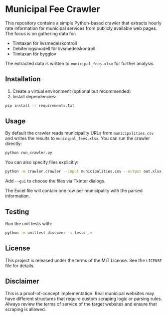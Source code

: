 # Municipal Fee Crawler

This repository contains a simple Python-based crawler that extracts
hourly rate information for municipal services from publicly available
web pages. The focus is on gathering data for:

- Timtaxan för livsmedelskontroll
- Debiteringsmodell för livsmedelskontroll
- Timtaxan för bygglov

The extracted data is written to `municipal_fees.xlsx` for further
analysis.


## Installation

1. Create a virtual environment (optional but recommended)
2. Install dependencies:

```bash
pip install -r requirements.txt
```

## Usage


By default the crawler reads municipality URLs from `municipalities.csv`
and writes the results to `municipal_fees.xlsx`. You can run the crawler
directly:

```bash
python run_crawler.py
```

You can also specify files explicitly:

```bash
python -m crawler.crawler --input municipalities.csv --output out.xlsx
```

Add `--gui` to choose the files via Tkinter dialogs.

The Excel file will contain one row per municipality with the parsed
information.

## Testing

Run the unit tests with:


```bash
python -m unittest discover -s tests -v
```

## License


This project is released under the terms of the MIT License. See the
`LICENSE` file for details.


## Disclaimer

This is a proof-of-concept implementation. Real municipal websites may
have different structures that require custom scraping logic or parsing
rules. Always review the terms of service of the target websites and
ensure that scraping is allowed.

